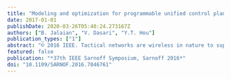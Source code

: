 ```yaml
---
title: "Modeling and optimization for programmable unified control plane in heterogeneous wireless networks"
date: 2017-01-01
publishDate: 2020-03-26T05:40:24.273167Z
authors: ["B. Jalaian", "V. Dasari", "Y.T. Hou"]
publication_types: ["1"]
abstract: "© 2016 IEEE. Tactical networks are wireless in nature to support mobility and rapid deployment in contested environments. These networks also consist of various heterogeneous networking technologies. Since the tactical networks are specialized purpose built networks and their main motivation is to solve a special purpose functions, the interoperability between different technologies was not initially viewed as essential. As the deployment of wireless networks become ubiquitous both in private and government sectors, the lack of interoperability has become a disadvantage in creating a unified control plane. A unified control plane can abstract the complexity of heterogeneous wireless networks and can provide a centralized control over the network resources. In this paper, we develop necessary mathematical model to realize the unified programmable control plane for heterogeneous wireless networks. We develop a cross-layer optimization framework, which characterizes the interaction between physical, link, and network layer for the unified programmable control plane in a heterogeneous wireless network. By applying the framework on a throughput maximization problem, we will show an application of the model to solve practical issues in a tactical network and gain some theoretical insight on the optimal behavior of the unified programmable control plane for a heterogeneous wireless network."
featured: false
publication: "*37th IEEE Sarnoff Symposium, Sarnoff 2016*"
doi: "10.1109/SARNOF.2016.7846761"
---
```


